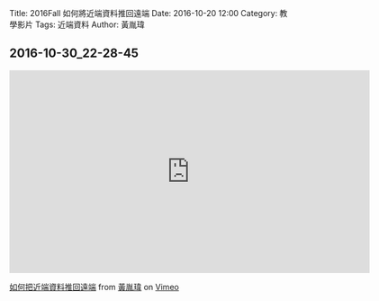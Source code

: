 Title: 2016Fall 如何將近端資料推回遠端
Date: 2016-10-20 12:00
Category: 教學影片
Tags: 近端資料
Author: 黃胤瑋
    <h2>2016-10-30_22-28-45</h2>
<iframe src="https://player.vimeo.com/video/190994795" width="640" height="360" frameborder="0" webkitallowfullscreen mozallowfullscreen allowfullscreen></iframe>
<p>
<a href="https://vimeo.com/190994795">如何把近端資料推回遠端</a> from <a href="https://vimeo.com/user58912621">黃胤瑋</a>
 on 
 <a href="https://vimeo.com">Vimeo</a>
 </p>
</section>
